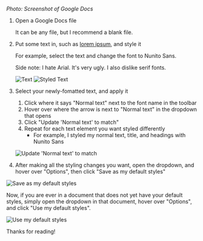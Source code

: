 *Photo: Screenshot of Google Docs*

1. Open a Google Docs file

   It can be any file, but I recommend a blank file.

2. Put some text in, such as [lorem ipsum](https://loremipsum.io/), and style it

   For example, select the text and change the font to Nunito Sans.

   Side note: I hate Arial. It's very ugly. I also dislike serif fonts.

   ![Text](https://i.ibb.co/VJ6F41c/Text.png)
   ![Styled Text](https://i.ibb.co/DDM9rrP/Styled-Text.png)

3. Select your newly-fomatted text, and apply it

   1. Click where it says "Normal text" next to the font name in the toolbar
   2. Hover over where the arrow is next to "Normal text" in the dropdown that opens
   3. Click "Update 'Normal text' to match"
   4. Repeat for each text element you want styled differently
        - For example, I styled my normal text, title, and headings with Nunito Sans

    ![Update 'Normal text' to match](https://i.ibb.co/ZWWynbK/Update-Normal-Text-To-Match.png)

4. After making all the styling changes you want, open the dropdown, and hover over "Options", then click "Save as my default styles"

![Save as my default styles](https://i.ibb.co/4FNw8x8/Save-As-My-Default-Styles.png)

Now, if you are ever in a document that does not yet have your default styles, simply open the dropdown in that document, hover over "Options", and click "Use my default styles".

![Use my default styles](https://i.ibb.co/dtzVcM5/Use-My-Default-Styles.png)

Thanks for reading!